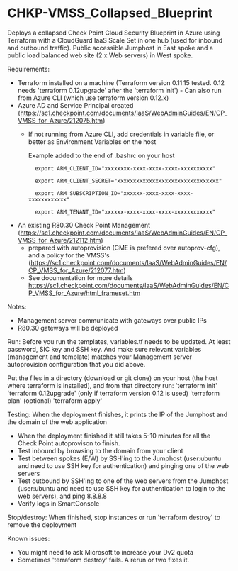 # CHKP-VMSS_Collapsed_Blueprint
Deploys a collapsed Check Point Cloud Security Blueprint in Azure using Terraform with a CloudGuard IaaS Scale Set in one hub (used for inbound and outbound traffic).
Public accessible Jumphost in East spoke and a public load balanced web site (2 x Web servers) in West spoke.

Requirements:
- Terraform installed on a machine (Terraform version 0.11.15 tested. 0.12 needs 'terraform 0.12upgrade' after the 'terraform init')
        - Can also run from Azure CLI (which use terraform version 0.12.x)
- Azure AD and Service Principal created (https://sc1.checkpoint.com/documents/IaaS/WebAdminGuides/EN/CP_VMSS_for_Azure/212075.htm)
	- If not running from Azure CLI, add credentials in variable file, or better as Environment Variables on the host
		
		Example added to the end of .bashrc on your host
		
			export ARM_CLIENT_ID="xxxxxxxx-xxxx-xxxx-xxxx-xxxxxxxxxx"
			
			export ARM_CLIENT_SECRET="xxxxxxxxxxxxxxxxxxxxxxxxxxxxxxxx"
			
			export ARM_SUBSCRIPTION_ID="xxxxxx-xxxx-xxxx-xxxx-xxxxxxxxxxxx"
			
			export ARM_TENANT_ID="xxxxxx-xxxx-xxxx-xxxx-xxxxxxxxxxxx"
			
- An existing R80.30 Check Point Management (https://sc1.checkpoint.com/documents/IaaS/WebAdminGuides/EN/CP_VMSS_for_Azure/212112.htm)
    - prepared with autoprovision (CME is prefered over autoprov-cfg), and a policy for the VMSS's (https://sc1.checkpoint.com/documents/IaaS/WebAdminGuides/EN/CP_VMSS_for_Azure/212077.htm)
	- See documentation for more details
    https://sc1.checkpoint.com/documents/IaaS/WebAdminGuides/EN/CP_VMSS_for_Azure/html_frameset.htm


Notes:
- Management server communicate with gateways over public IPs
- R80.30 gateways will be deployed


Run:
Before you run the templates, variables.tf needs to be updated. At least password, SIC key and SSH key. And make sure relevant variables (management and template) matches your Management server autoprovision configuration that you did above.

Put the files in a directory (download or git clone) on your host (the host where terraform is installed), and from that directory run:
'terraform init'
'terraform 0.12upgrade' (only if terraform version 0.12 is used)
'terraform plan' (optional)
'terraform apply'


Testing:
When the deployment finishes, it prints the IP of the Jumphost and the domain of the web application 
- When the deployment finished it still takes 5-10 minutes for all the Check Point autoprovison to finish.
- Test inbound by browsing to the domain from your client
- Test between spokes (E/W) by SSH'ing to the Jumphost (user:ubuntu and need to use SSH key for authentication) and pinging one of the web servers
- Test outbound by SSH'ing to one of the web servers from the Jumphost (user:ubuntu and need to use SSH key for authentication to login to the web servers), and ping 8.8.8.8
- Verify logs in SmartConsole


Stop/destroy:
When finished, stop instances or run 'terraform destroy' to remove the deployment


Known issues:
- You might need to ask Microsoft to increase your Dv2 quota
- Sometimes 'terraform destroy' fails. A rerun or two fixes it.
